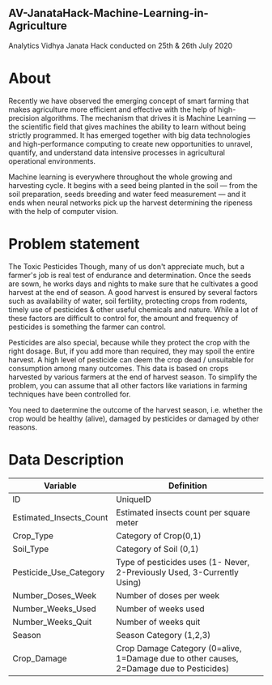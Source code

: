 ## AV-JanataHack-Machine-Learning-in-Agriculture
Analytics Vidhya Janata Hack conducted on 25th &amp; 26th July 2020

# About

Recently we have observed the emerging concept of smart farming that makes agriculture more efficient and effective with the help of high-precision algorithms. The mechanism that drives it is Machine Learning — the scientific field that gives machines the ability to learn without being strictly programmed. It has emerged together with big data technologies and high-performance computing to create new opportunities to unravel, quantify, and understand data intensive processes in agricultural operational environments.

Machine learning is everywhere throughout the whole growing and harvesting cycle. It begins with a seed being planted in the soil — from the soil preparation, seeds breeding and water feed measurement — and it ends when neural networks pick up the harvest determining the ripeness with the help of computer vision.

# Problem statement

The Toxic Pesticides
Though, many of us don't appreciate much, but a farmer's job is real test of endurance and determination. Once the seeds are sown, he works days and nights to make sure that he cultivates a good harvest at the end of season. A good harvest is ensured by several factors such as availability of water, soil fertility, protecting crops from rodents, timely use of pesticides & other useful chemicals and nature. While a lot of these factors are difficult to control for, the amount and frequency of pesticides is something the farmer can control.

Pesticides are also special, because while they protect the crop with the right dosage. But, if you add more than required, they may spoil the entire harvest. A high level of pesticide can deem the crop dead / unsuitable for consumption among many outcomes. This data is based on crops harvested by various farmers at the end of harvest season. To simplify the problem, you can assume that all other factors like variations in farming techniques have been controlled for.

You need to daetermine the outcome of the harvest season, i.e. whether the crop would be healthy (alive), damaged by pesticides or damaged by other reasons.



# Data Description

| Variable |	Definition |
| --- | --- |
| ID	| UniqueID |
| Estimated_Insects_Count | Estimated insects count per square meter |
| Crop_Type |   Category of Crop(0,1) |
| Soil_Type |   Category of Soil (0,1) |
| Pesticide_Use_Category |  Type of pesticides uses (1- Never, 2-Previously Used, 3-Currently Using) |
| Number_Doses_Week |   Number of doses per week |
| Number_Weeks_Used |   Number of weeks used |
| Number_Weeks_Quit |   Number of weeks quit |
| Season |  Season Category (1,2,3) |
| Crop_Damage | Crop Damage Category (0=alive, 1=Damage due to other causes, 2=Damage due to Pesticides) |
